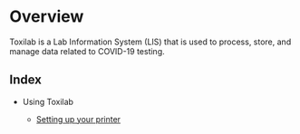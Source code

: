 # Overview

Toxilab is a Lab Information System (LIS) that is used to process, store, and manage data related to COVID-19 testing.

## Index

* Using Toxilab

    * [Setting up your printer](printer-setup.md)





